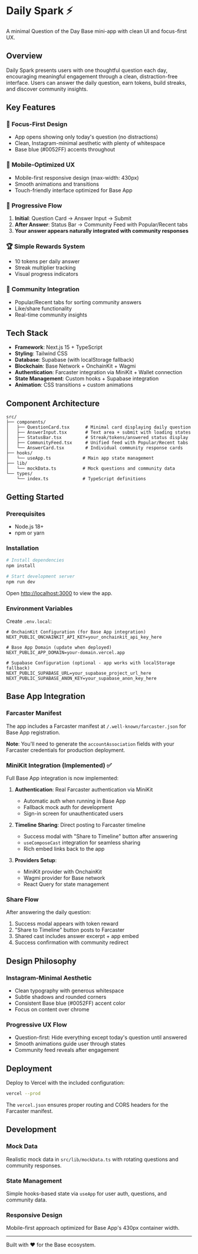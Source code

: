 # Daily Spark ⚡

A minimal Question of the Day Base mini-app with clean UI and focus-first UX.

## Overview

Daily Spark presents users with one thoughtful question each day, encouraging meaningful engagement through a clean, distraction-free interface. Users can answer the daily question, earn tokens, build streaks, and discover community insights.

## Key Features

### 🎯 **Focus-First Design**
- App opens showing only today's question (no distractions)
- Clean, Instagram-minimal aesthetic with plenty of whitespace
- Base blue (#0052FF) accents throughout

### 📱 **Mobile-Optimized UX**
- Mobile-first responsive design (max-width: 430px)
- Smooth animations and transitions
- Touch-friendly interface optimized for Base App

### 🔄 **Progressive Flow**
1. **Initial**: Question Card → Answer Input → Submit
2. **After Answer**: Status Bar → Community Feed with Popular/Recent tabs
3. **Your answer appears naturally integrated with community responses**

### 🏆 **Simple Rewards System**
- 10 tokens per daily answer
- Streak multiplier tracking
- Visual progress indicators

### 👥 **Community Integration**
- Popular/Recent tabs for sorting community answers  
- Like/share functionality
- Real-time community insights

## Tech Stack

- **Framework**: Next.js 15 + TypeScript
- **Styling**: Tailwind CSS  
- **Database**: Supabase (with localStorage fallback)
- **Blockchain**: Base Network + OnchainKit + Wagmi
- **Authentication**: Farcaster integration via MiniKit + Wallet connection
- **State Management**: Custom hooks + Supabase integration
- **Animation**: CSS transitions + custom animations

## Component Architecture

```
src/
├── components/
│   ├── QuestionCard.tsx      # Minimal card displaying daily question
│   ├── AnswerInput.tsx       # Text area + submit with loading states
│   ├── StatusBar.tsx         # Streak/tokens/answered status display
│   ├── CommunityFeed.tsx     # Unified feed with Popular/Recent tabs
│   └── AnswerCard.tsx        # Individual community response cards
├── hooks/
│   └── useApp.ts            # Main app state management
├── lib/
│   └── mockData.ts          # Mock questions and community data
└── types/
    └── index.ts             # TypeScript definitions
```

## Getting Started

### Prerequisites
- Node.js 18+ 
- npm or yarn

### Installation

```bash
# Install dependencies
npm install

# Start development server
npm run dev
```

Open [http://localhost:3000](http://localhost:3000) to view the app.

### Environment Variables

Create `.env.local`:

```env
# OnchainKit Configuration (for Base App integration)
NEXT_PUBLIC_ONCHAINKIT_API_KEY=your_onchainkit_api_key_here

# Base App Domain (update when deployed)
NEXT_PUBLIC_APP_DOMAIN=your-domain.vercel.app

# Supabase Configuration (optional - app works with localStorage fallback)
NEXT_PUBLIC_SUPABASE_URL=your_supabase_project_url_here
NEXT_PUBLIC_SUPABASE_ANON_KEY=your_supabase_anon_key_here
```

## Base App Integration

### Farcaster Manifest

The app includes a Farcaster manifest at `/.well-known/farcaster.json` for Base App registration.

**Note**: You'll need to generate the `accountAssociation` fields with your Farcaster credentials for production deployment.

### MiniKit Integration (Implemented) ✅

Full Base App integration is now implemented:

1. **Authentication**: Real Farcaster authentication via MiniKit
   - Automatic auth when running in Base App
   - Fallback mock auth for development
   - Sign-in screen for unauthenticated users

2. **Timeline Sharing**: Direct posting to Farcaster timeline
   - Success modal with "Share to Timeline" button after answering
   - `useComposeCast` integration for seamless sharing
   - Rich embed links back to the app

3. **Providers Setup**:
   - MiniKit provider with OnchainKit
   - Wagmi provider for Base network
   - React Query for state management

### Share Flow

After answering the daily question:
1. Success modal appears with token reward
2. "Share to Timeline" button posts to Farcaster
3. Shared cast includes answer excerpt + app embed
4. Success confirmation with community redirect

## Design Philosophy

### Instagram-Minimal Aesthetic
- Clean typography with generous whitespace
- Subtle shadows and rounded corners
- Consistent Base blue (#0052FF) accent color
- Focus on content over chrome

### Progressive UX Flow
- Question-first: Hide everything except today's question until answered
- Smooth animations guide user through states
- Community feed reveals after engagement

## Deployment

Deploy to Vercel with the included configuration:

```bash
vercel --prod
```

The `vercel.json` ensures proper routing and CORS headers for the Farcaster manifest.

## Development

### Mock Data
Realistic mock data in `src/lib/mockData.ts` with rotating questions and community responses.

### State Management
Simple hooks-based state via `useApp` for user auth, questions, and community data.

### Responsive Design
Mobile-first approach optimized for Base App's 430px container width.

---

Built with ❤️ for the Base ecosystem.
